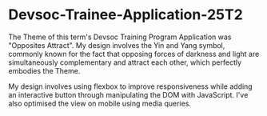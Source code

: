 # Devsoc-Trainee-Application-25T2

The Theme of this term's Devsoc Training Program Application was "Opposites Attract".
My design involves the Yin and Yang symbol, commonly known for the fact that opposing forces of 
darkness and light are simultaneously complementary and attract each other, which perfectly embodies the Theme.

My design involves  using flexbox to improve responsiveness while adding an interactive
button through manipulating the DOM with JavaScript. I've also optimised the view on mobile using media queries.
